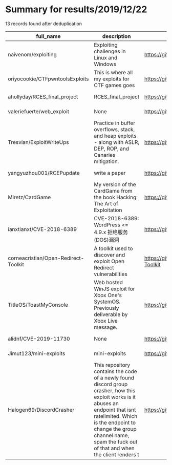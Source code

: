 
# Summary for results/2019/12/22
    
13 records found after deduplication

| full_name | description | html_url | matched_list | matched_count | pushed_at | size | stargazers_count | language | forks_count |
|--------------------------------------|------------------------------------------------------------------------------------------------------------------------------------------------------------------------------------------------------------------------------------------------------------------|---------------------------------------------------------|------------------------------|-----------------|---------------------------|--------|--------------------|------------------|---------------|
| naivenom/exploiting | Exploiting challenges in Linux and Windows | https://github.com/naivenom/exploiting | ['exploit'] | 1 | 2019-12-22 11:25:34+00:00 | 7944 | 109 | Python | 29 |
| oriyocookie/CTFpwntoolsExploits | This is where all my exploits for CTF games goes | https://github.com/oriyocookie/CTFpwntoolsExploits | ['exploit'] | 1 | 2019-12-22 00:26:32+00:00 | 21 | 0 | Python | 0 |
| ahollyday/RCES_final_project | RCES_final_project | https://github.com/ahollyday/RCES_final_project | ['rce'] | 1 | 2019-12-22 20:45:34+00:00 | 17329 | 0 | Jupyter Notebook | 0 |
| valeriefuerte/web_exploit | None | https://github.com/valeriefuerte/web_exploit | ['exploit'] | 1 | 2019-12-22 19:23:45+00:00 | 23482 | 0 | Python | 0 |
| Tresvian/ExploitWriteUps | Practice in buffer overflows, stack, and heap exploits - along with ASLR, DEP, ROP, and Canaries mitigation. | https://github.com/Tresvian/ExploitWriteUps | ['exploit', 'heap overflow'] | 2 | 2019-12-22 05:58:36+00:00 | 17 | 0 | Python | 0 |
| yangyuzhou001/RCEPupdate | write a paper | https://github.com/yangyuzhou001/RCEPupdate | ['rce'] | 1 | 2019-12-22 12:18:18+00:00 | 55247 | 0 | MATLAB | 0 |
| Miretz/CardGame | My version of the CardGame from the book Hacking: The Art of Exploitation | https://github.com/Miretz/CardGame | ['exploit'] | 1 | 2019-12-22 19:01:48+00:00 | 102 | 0 | C | 0 |
| ianxtianxt/CVE-2018-6389 | CVE-2018-6389: WordPress <= 4.9.x 拒绝服务(DOS)漏洞 | https://github.com/ianxtianxt/CVE-2018-6389 | ['cve-2'] | 1 | 2019-12-22 14:05:19+00:00 | 10 | 2 | Python | 1 |
| corneacristian/Open-Redirect-Toolkit | A toolkit used to discover and exploit Open Redirect vulnerabilities | https://github.com/corneacristian/Open-Redirect-Toolkit | ['exploit'] | 1 | 2019-12-22 17:38:56+00:00 | 239 | 0 | Python | 0 |
| TitleOS/ToastMyConsole | Web hosted WinJS exploit for Xbox One's SystemOS. Previously deliverable by Xbox Live message. | https://github.com/TitleOS/ToastMyConsole | ['exploit'] | 1 | 2019-12-22 17:33:21+00:00 | 410 | 11 | JavaScript | 1 |
| alidnf/CVE-2019-11730 | None | https://github.com/alidnf/CVE-2019-11730 | ['cve-2'] | 1 | 2019-12-22 19:18:35+00:00 | 5175 | 8 | HTML | 3 |
| Jimut123/mini-exploits | mini-exploits | https://github.com/Jimut123/mini-exploits | ['exploit'] | 1 | 2019-12-22 20:53:29+00:00 | 1787 | 0 | Python | 0 |
| Halogen69/DiscordCrasher | This repository contains the code of a newly found discord group crasher, how this exploit works is it abuses an endpoint that isnt ratelimited. Which is the endpoint to change the group channel name, spam the fuck out of that and when the client renders t | https://github.com/Halogen69/DiscordCrasher | ['exploit'] | 1 | 2019-12-22 04:32:45+00:00 | 6 | 1 | | 3 |
